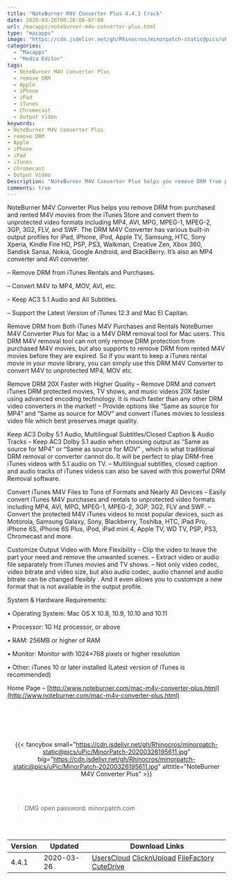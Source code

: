 ```yaml
---
title: "NoteBurner M4V Converter Plus 4.4.1 Crack"
date: 2020-03-26T00:26:08-07:00
url: /macapps/noteburner-m4v-converter-plus.html
type: "macapps"
image: "https://cdn.jsdelivr.net/gh/Rhinocros/minorpatch-static@pics/uPic/wvbTij.png"
categories:
  - "Macapps"
  - "Media Editor"
tags:
  - NoteBurner M4V Converter Plus
  - remove DRM
  - Apple
  - iPhone
  - iPad
  - iTunes
  - Chromecast
  - Output Video
keywords:
- NoteBurner M4V Converter Plus
- remove DRM
- Apple
- iPhone
- iPad
- iTunes
- Chromecast
- Output Video
Description: "NoteBurner M4V Converter Plus helps you remove DRM from purchased and rented M4V movies from the iTunes Store and convert them to unprotected video formats"
comments: true
---
```


NoteBurner M4V Converter Plus helps you remove DRM from purchased and rented M4V movies from the iTunes Store and convert them to unprotected video formats including MP4, AVI, MPG, MPEG-1, MPEG-2, 3GP, 3G2, FLV, and SWF. The DRM M4V Converter has various built-in output profiles for iPad, iPhone, iPod, Apple TV, Samsung, HTC, Sony Xperia, Kindle Fire HD, PSP, PS3, Walkman, Creative Zen, Xbox 360, Sandisk Sansa, Nokia, Google Android, and BlackBerry. It’s also an MP4 converter and AVI converter.

– Remove DRM from iTunes Rentals and Purchases.

– Convert M4V to MP4, MOV, AVI, etc.

– Keep AC3 5.1 Audio and All Subtitles.

– Support the Latest Version of iTunes 12.3 and Mac El Capitan.

Remove DRM from Both iTunes M4V Purchases and Rentals NoteBurner M4V Converter Plus for Mac is a M4V DRM removal tool for Mac users. This DRM M4V removal tool can not only remove DRM protection from purchased M4V movies, but also supports to remove DRM from rented M4V movies before they are expired. So if you want to keep a iTunes rental movie in your movie library, you can simply use this DRM M4V Converter to convert M4V to unprotected MP4, MOV etc.

Remove DRM 20X Faster with Higher Quality – Remove DRM and convert iTunes DRM protected movies, TV shows, and music videos 20X faster using advanced encoding technology. It is much faster than any other DRM video converters in the market! – Provide options like “Same as source for MP4” and “Same as source for MOV” and convert iTunes movies to lossless video file which best preserves image quality.

Keep AC3 Dolby 5.1 Audio, Multilingual Subtitles/Closed Caption & Audio Tracks – Keep AC3 Dolby 5.1 audio when choosing output as “Same as source for MP4” or “Same as source for MOV” , which is what traditional DRM removal or converter cannot do. It will be perfect to play DRM-free iTunes videos with 5.1 audio on TV. – Multilingual subtitles, closed caption and audio tracks of iTunes videos can also be saved with this powerful DRM Removal software.

Convert iTunes M4V Files to Tons of Formats and Nearly All Devices – Easily convert iTunes M4V purchases and rentals to unprotected video formats including MP4, AVI, MPG, MPEG-1, MPEG-2, 3GP, 3G2, FLV and SWF. – Convert the protected M4V iTunes videos to most popular devices, such as Motorola, Samsung Galaxy, Sony, Blackberry, Toshiba, HTC, iPad Pro, iPhone 6S, iPhone 6S Plus, iPod, iPad mini 4, Apple TV, WD TV, PSP, PS3, Chromecast and more.

Customize Output Video with More Flexibility – Clip the video to leave the part your need and remove the unwanted scenes. – Extract video or audio file separately from iTunes movies and TV shows. – Not only video codec, video bitrate and video size, but also audio codec, audio channel and audio bitrate can be changed flexibly . And it even allows you to customize a new format that is not available in the output profile.

System & Hardware Requirements:

• Operating System: Mac OS X 10.8, 10.9, 10.10 and 10.11

• Processor: 1G Hz processor, or above

• RAM: 256MB or higher of RAM

• Monitor: Monitor with 1024×768 pixels or higher resolution

• Other: iTunes 10 or later installed (Latest version of iTunes is recommended)

Home Page – [http://www.noteburner.com/mac-m4v-converter-plus.html](http://www.noteburner.com/mac-m4v-converter-plus.html)

<br/>
<br/>
<script async src="https://pagead2.googlesyndication.com/pagead/js/adsbygoogle.js"></script>
<ins class="adsbygoogle"
     style="display:block; text-align:center;"
     data-ad-layout="in-article"
     data-ad-format="fluid"
     data-ad-client="ca-pub-8746275014476192"
     data-ad-slot="5144997159"></ins>
<script>
     (adsbygoogle = window.adsbygoogle || []).push({});
</script>
<br/>
<br/>


<center>

{{< fancybox small="https://cdn.jsdelivr.net/gh/Rhinocros/minorpatch-static@pics/uPic/MinorPatch-20200326195611.jpg" big="https://cdn.jsdelivr.net/gh/Rhinocros/minorpatch-static@pics/uPic/MinorPatch-20200326195611.jpg" alttitle="NoteBurner M4V Converter Plus" >}}

</center>

<br/>
<br/>


> DMG open password: minorpatch.com

<br/>

<br/>
<div id="history_version" class="history_version">

| Version | Updated | Download Links |
| ---- | ---- | ---- |
| 4.4.1 | 2020-03-26 | [UsersCloud](https://ouo.io/CnPnkv)   [ClicknUpload](https://ouo.io/Jz63sVg)   [FileFactory](https://ouo.io/KrdSyW)   [CuteDrive](https://ouo.io/cACvVS) |

</div>
